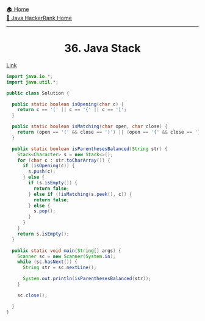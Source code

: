 [🏠 Home](../../../../README.md) <br/>
[🍵 Java HackerRank Home](../Java-HackerRank.md)

<hr/>

<h1 style="text-align: center">36. Java Stack</h1>

[Link](https://www.hackerrank.com/challenges/java-stack/problem)

```java
import java.io.*;
import java.util.*;

public class Solution {

  public static boolean isOpening(char c) {
    return c == '(' || c == '{' || c == '[';
  }

  public static boolean isMatching(char open, char close) {
    return (open == '(' && close == ')') || (open == '{' && close == '}') || (open == '[' && close == ']');
  }

  public static boolean isParenthesesBalanced(String str) {
    Stack<Character> s = new Stack<>();
    for (char c : str.toCharArray()) {
      if (isOpening(c)) {
        s.push(c);
      } else {
        if (s.isEmpty()) {
          return false;
        } else if (!isMatching(s.peek(), c)) {
          return false;
        } else {
          s.pop();
        }
      }
    }
    return s.isEmpty();
  }

  public static void main(String[] args) {
    Scanner sc = new Scanner(System.in);
    while (sc.hasNext()) {
      String str = sc.nextLine();

      System.out.println(isParenthesesBalanced(str));
    }

    sc.close();

  }
}

```